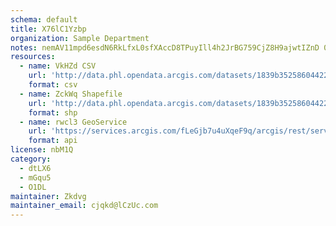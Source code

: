 ```yaml
---
schema: default
title: X76lC1Yzbp 
organization: Sample Department 
notes: nemAV11mpd6esdN6RkLfxL0sfXAccD8TPuyIll4h2JrBG759CjZ8H9ajwtIZnD 0YWSYgHFiMhQBKvyoKtiu4WOECaX EvzF3gQP 
resources:
  - name: VkHZd CSV
    url: 'http://data.phl.opendata.arcgis.com/datasets/1839b35258604422b0b520cbb668df0d_0.csv'
    format: csv
  - name: ZckWq Shapefile
    url: 'http://data.phl.opendata.arcgis.com/datasets/1839b35258604422b0b520cbb668df0d_0.zip'
    format: shp
  - name: rwcl3 GeoService
    url: 'https://services.arcgis.com/fLeGjb7u4uXqeF9q/arcgis/rest/services/Air_Monitoring_Stations/FeatureServer/0/query'
    format: api
license: nbM1Q 
category:
  - dtLX6 
  - mGqu5 
  - O1DL  
maintainer: Zkdvg  
maintainer_email: cjqkd@lCzUc.com
---
```

